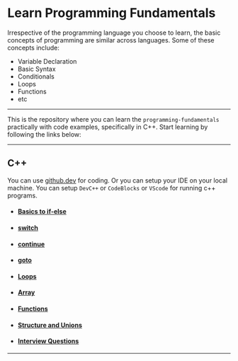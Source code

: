 # Learn Programming Fundamentals
Irrespective of the programming language you choose to learn, the basic concepts of programming are similar across languages. 
Some of these concepts include:
- Variable Declaration
- Basic Syntax
- Conditionals
- Loops
- Functions
- etc

---

This is the repository where you can learn the `programming-fundamentals` practically with code examples, specifically in C++. 
Start learning by following the links below:

---

## C++

You can use [github.dev](github.dev) for coding. Or you can setup your IDE on your local machine. 
You can setup `DevC++` or `CodeBlocks` or `VScode` for running c++ programs.


- #### [Basics to if-else](https://github.com/ShehrozIrfan/learn-programming-fundamentals/tree/master/C%2B%2B/2.%20Basics%20to%20if-else)


- #### [switch](https://github.com/ShehrozIrfan/learn-programming-fundamentals/tree/master/C%2B%2B/3.%20switch)

- #### [continue](https://github.com/ShehrozIrfan/learn-programming-fundamentals/tree/master/C%2B%2B/4.%20continue)

- #### [goto](https://github.com/ShehrozIrfan/learn-programming-fundamentals/tree/master/C%2B%2B/5.%20goto)

- #### [Loops](https://github.com/ShehrozIrfan/learn-programming-fundamentals/tree/master/C%2B%2B/6.%20Loops)

- #### [Array](https://github.com/ShehrozIrfan/learn-programming-fundamentals/tree/master/C%2B%2B/7.%20Array)

- #### [Functions](https://github.com/ShehrozIrfan/learn-programming-fundamentals/tree/master/C%2B%2B/8.%20Functions)

- #### [Structure and Unions](https://github.com/ShehrozIrfan/learn-programming-fundamentals/tree/master/C%2B%2B/9.%20Structures%20and%20unions)

- #### [Interview Questions](https://github.com/ShehrozIrfan/learn-programming-fundamentals/tree/master/C%2B%2B/10.%20Interview's%20Questions)

---
